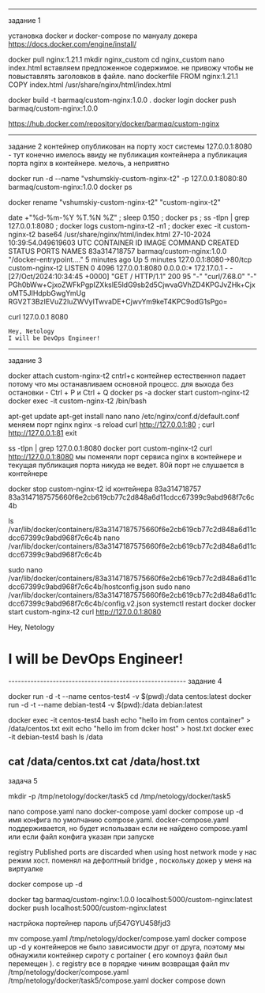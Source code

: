 ---------------------------------------------------------
задание 1

установка docker и docker-compose по мануалу докера
https://docs.docker.com/engine/install/

docker pull nginx:1.21.1
mkdir nginx_custom
cd nginx_custom
nano index.html
	вставляем предложенное содержимое. не привожу чтобы не повыставлять заголовков в файле.
nano dockerfile
	FROM nginx:1.21.1
	COPY index.html /usr/share/nginx/html/index.html

docker build -t barmaq/custom-nginx:1.0.0 .
docker login
docker push barmaq/custom-nginx:1.0.0

https://hub.docker.com/repository/docker/barmaq/custom-nginx

------------------------------------------------------
задание 2
контейнер опубликован на порту хост системы 127.0.0.1:8080 - тут конечно имелось ввиду не публикация контейнера а публикация порта nginx в контейнере. мелочь, а неприятно


docker run -d --name "vshumskiy-custom-nginx-t2" -p 127.0.0.1:8080:80 barmaq/custom-nginx:1.0.0
docker ps

docker rename "vshumskiy-custom-nginx-t2" "custom-nginx-t2"

date +"%d-%m-%Y %T.%N %Z" ; sleep 0.150 ; docker ps ; ss -tlpn | grep 127.0.0.1:8080  ; docker logs custom-nginx-t2 -n1 ; docker exec -it custom-nginx-t2 base64 /usr/share/nginx/html/index.html
27-10-2024 10:39:54.049619603 UTC
CONTAINER ID   IMAGE                       COMMAND                  CREATED         STATUS         PORTS                    NAMES
83a314718757   barmaq/custom-nginx:1.0.0   "/docker-entrypoint.…"   5 minutes ago   Up 5 minutes   127.0.0.1:8080->80/tcp   custom-nginx-t2
LISTEN  0        4096           127.0.0.1:8080           0.0.0.0:*
172.17.0.1 - - [27/Oct/2024:10:34:45 +0000] "GET / HTTP/1.1" 200 95 "-" "curl/7.68.0" "-"
PGh0bWw+CjxoZWFkPgpIZXksIE5ldG9sb2d5CjwvaGVhZD4KPGJvZHk+CjxoMT5JIHdpbGwgYmUg
RGV2T3BzIEVuZ2luZWVyITwvaDE+CjwvYm9keT4KPC9odG1sPgo=

curl 127.0.0.1 8080

	Hey, Netology
	I will be DevOps Engineer!


--------------------------------------------------------
задание 3

docker attach custom-nginx-t2
cntrl+c
контейнер естественноп падает потому что мы останавливаем основной процесс. для выхода без остановки - Ctrl + P и Ctrl + Q
docker ps -a
docker start custom-nginx-t2
docker exec -it custom-nginx-t2 /bin/bash

apt-get update
apt-get install nano
nano /etc/nginx/conf.d/default.conf
меняем порт nginx 
nginx -s reload
curl http://127.0.0.1:80 ; curl http://127.0.0.1:81
exit

ss -tlpn | grep 127.0.0.1:8080
docker port custom-nginx-t2
curl http://127.0.0.1:8080
мы поменяли порт сервиса nginx в контейнере и текущая публикация порта никуда не ведет. 80й порт не слушается в контейнере

docker stop custom-nginx-t2
id контейнера 83a314718757
83a3147187575660f6e2cb619cb77c2d848a6d11cdcc67399c9abd968f7c6c4b

ls /var/lib/docker/containers/83a3147187575660f6e2cb619cb77c2d848a6d11cdcc67399c9abd968f7c6c4b
nano /var/lib/docker/containers/83a3147187575660f6e2cb619cb77c2d848a6d11cdcc67399c9abd968f7c6c4b

sudo nano /var/lib/docker/containers/83a3147187575660f6e2cb619cb77c2d848a6d11cdcc67399c9abd968f7c6c4b/hostconfig.json
sudo nano /var/lib/docker/containers/83a3147187575660f6e2cb619cb77c2d848a6d11cdcc67399c9abd968f7c6c4b/config.v2.json
systemctl restart docker
docker start custom-nginx-t2
curl http://127.0.0.1:8080
<html>
<head>
Hey, Netology
</head>
<body>
<h1>I will be DevOps Engineer!</h1>
</body>
</html>
--------------------------------------------------------
задание 4


docker run -d -t --name centos-test4 -v $(pwd):/data centos:latest
docker run -d -t --name debian-test4 -v $(pwd):/data debian:latest

docker exec -it centos-test4 bash
echo "hello im from centos container" > /data/centos.txt
exit
echo "hello im from dcker host" > host.txt
docker exec -it debian-test4 bash
ls /data

cat /data/centos.txt
cat /data/host.txt
----------------------------------------------------------
задача 5

mkdir -p /tmp/netology/docker/task5
cd /tmp/netology/docker/task5

nano compose.yaml
nano docker-compose.yaml
docker compose up -d
имя конфига по умолчанию compose.yaml. docker-compose.yaml поддерживается, но будет использван если не найдено compose.yaml или если файл конфига указан при запуске

registry Published ports are discarded when using host network mode 
у нас режим хост. поменял на дефолтный bridge , поскольку докер у меня на виртуалке

docker compose up -d

docker tag barmaq/custom-nginx:1.0.0 localhost:5000/custom-nginx:latest
docker push localhost:5000/custom-nginx:latest

настрйока портейнер
пароль ufj547GYU458fjd3

mv compose.yaml /tmp/netology/docker/compose.yaml
docker compose up -d
у контейнеров не было зависимости друг от друга, поэтому мы обнаужили контейнер сироту с portainer ( его компоуз файл был перемещен ). c registry все в порядке
чиним возвращая файл
mv /tmp/netology/docker/compose.yaml /tmp/netology/docker/task5/compose.yaml
docker compose down

